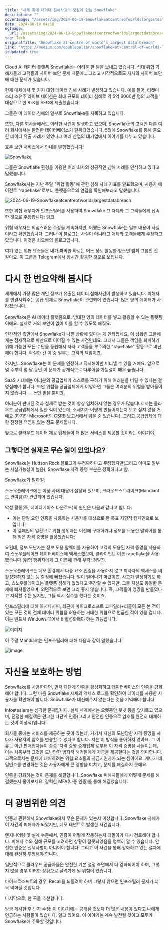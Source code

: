 ```yaml
---
title: "세계 최대 데이터 침해사고의 중심에 있는 Snowflake"
description: ""
coverImage: "/assets/img/2024-06-19-Snowflakeatcentreofworldslargestdatabreach_0.png"
date: 2024-06-19 04:18
ogImage:
  url: /assets/img/2024-06-19-Snowflakeatcentreofworldslargestdatabreach_0.png
tag: Tech
originalTitle: "Snowflake at centre of world’s largest data breach"
link: "https://medium.com/doublepulsar/snowflake-at-central-of-worlds-largest-data-breach-939fc400912e"
isUpdated: true
---
```


Cloud AI 데이터 플랫폼 Snowflake는 어려운 한 달을 보내고 있습니다. 십대 위협 가해자들과 고객들의 사이버 보안 문제 때문에... 그리고 시각적으로도 자사의 사이버 보안에 대한 문제가 있습니다.

현재 매체에서 몇 가지 대형 데이터 침해 사례가 발생하고 있습니다. 예를 들어, 티켓마스터 소유주 라이브 네이션은 최대 규모의 데이터 침해로 약 5억 6000만 명의 고객을 대상으로 한 8-K를 SEC에 제출했습니다.

그들은 이 데이터 침해의 일부로 Snowflake를 지목하고 있습니다.

또한, 다른 회사들에서도 이러한 사건이 발생하고 있으며, Snowflake의 고객인 다른 여러 회사에서는 완전한 데이터베이스가 탈취되었습니다. 5월에 Snowflake를 통해 중요한 데이터 유출 사례가 있었다고 여러 산업의 대기업에서 이야기를 나누고 있습니다.

<div class="content-ad"></div>

호주 보안 서비스에서 안내를 발행했습니다:

![Snowflake](/assets/img/2024-06-19-Snowflakeatcentreofworldslargestdatabreach_0.png)

그들은 Snowflake 환경을 이용한 여러 회사의 성공적인 침해 사례를 인식하고 있다고 말했습니다.

Snowflake사는 지난 주말 "위협 활동"에 관한 침해 사례 지표를 발표했으며, 사용자 에이전트 "rapeflake"로부터 플랫폼으로의 연결을 확인해보라고 말했습니다.

<div class="content-ad"></div>

![2024-06-19-Snowflakeatcentreofworldslargestdatabreach](/assets/img/2024-06-19-Snowflakeatcentreofworldslargestdatabreach_1.png)

또한 위협 배우자가 인포스틸러를 사용하여 Snowflake 그 자체와 그 고객들에게 접속한 것으로 주장합니다: [링크](https://web.archive.org/web/20240531140540/https://hudsonrock.com/blog/snowflake-massive-breach-access-through-infostealer-infection)

위협 배우자는 의심스러운 주장을 계속하지만, 어쨌든 Snowflake는 일부 내용이 사실이라고 확인했습니다. 그러나 이 블로그는 사실이 아니라고 매체와 고객들에게 주장하고 있습니다. 이것은 쇠오빠의 블로그입니다.

<div class="content-ad"></div>

여기 있는 위협 요소들은 내가 파악한 바로는 어느 정도 활동한 청소년 범죄 그룹인 것 같아요. 이 그룹은 Telegram에서 장시간 활동한 것으로 보입니다.

# 다시 한 번요약해 봅시다

세계에서 가장 많은 개인 정보가 유출된 데이터 침해사건이 발생하고 있습니다. 피해자를 연결시켜주는 공급 업체로 Snowflake이 관련되어 있습니다. 많은 양의 데이터가 사라졌습니다.

Snowflake은 AI 데이터 플랫폼으로, 방대한 양의 데이터를 넣고 활용할 수 있는 플랫폼이에요. 실제로 거의 보안이 없이 이를 할 수 있도록 해줘요.

<div class="content-ad"></div>

인간적인 측면에서 Snowflake가 나쁜 상황에 있다는 게 안타깝네요. 이 상황은 그들에게는 잠재적으로 파산으로 이어질 수 있는 사건인데요. 그래서 그들은 책임을 회피하기 위해 가능한 모든 수단을 동원해서 자사 고객들을 부주의한 "rapeflake" 활동으로 비난해야 합니다. 확실한 건 이 중 일부는 고객의 책임이죠.

하지만.. Snowflake는 이 문제를 인정하고 직시해야만 버티낼 수 있을 거예요. 앞으로 몇 주부터 몇 달 동안 이 문제가 공개적으로 다루어질 가능성이 매우 높습니다.

SaaS 시대에는 여러분의 공급업체가 스스로를 구하기 위해 여러분을 버릴 수 있다는 걸 명심해야 합니다. 보안 위험을 공급업체에게 이양하면 그들은 여러분의 위험을 받아들이지 않습니다 — 돈만 받을 뿐이죠.

여러분이 판매된 것과 실제로 받는 것이 항상 일치하지 않는 경우가 많습니다. 저는 클라우드 공급업체에서 일한 적이 있는데, 소세지가 어떻게 만들어지는지 보고 싶지 않을 거예요 (하지만 Microsoft의 CSRB 보고서에서 읽을 순 있습니다). 그리고 공급업체에 대한 진정한 책임이 없는 점도 문제입니다.

<div class="content-ad"></div>

앞으로 클라우드 데이터 제공 업체들이 더 많은 서비스를 제공할 것이라는 이야기야.

## 그렇다면 실제로 무슨 일이 있었나요?

Snowflake는 Hudson Rock 블로그가 부정확하다고 주장했지만(그리고 아마도 일부는 사실가능성이 높음), Snowflake 자격 증명 부분은 정확하다고 함.

Snowflake가 말하길:

<div class="content-ad"></div>

스노우플레이크에는 이상 사태 대응이 설정돼 있으며, 크라우드스트라이크(Mandiant도 관여됨)가 관련되어 있습니다.

악성 활동(즉, 데이터베이스 다운로드)의 원인은 다음과 같다고 합니다:

- 이는 단일 요인 인증을 사용하는 사용자를 대상으로 한 목표 지향적 캠페인으로 보입니다;
- 이 캠페인의 일환으로 위협 행위자는 이전에 구매하거나 정보를 도용한 말웨어를 통해 얻은 자격 증명을 활용했습니다;

요컨대, 정보 도난자는 정보 도용 말웨어를 사용하여 고객의 도용된 자격 증명을 사용하여 스노우플레이크 데이터베이스에 액세스했으며, 클라이언트 이름 rapeflake을 사용했습니다 (위협 행위자에게 그 이름에 관해 부각: 정말?).

<div class="content-ad"></div>

스노우플레이크는 데모 환경에서 다중 요소 인증을 사용하지 않고 퇴사자의 액세스를 비활성화하지 않는 등 함정에 빠졌습니다. 일이 일어나기 마련이죠. 사고가 발생하기도 하고, 스노우플레이크는 플랫폼 침해가 없었다고 주장할 수 있지만, 그들 자신도 동일한 문제에 빠져들었으며, 외면적으로 보면 그리 좋지 않습니다. 즉, 고객들이 엉망을 만들었다고 지적할 수는 있지만, 그들 역시 실수를 했다는 것이죠.

인포스틸러에 대해 아시다시피, 최근에 마이크로소프트 코파일러+리콜이 모든 본 적이 있는 모든 것의 전체 데이터 위협을 허용하는 거대한 위협으로 언급한 적이 있을 겁니다. 이는 반드시 Windows 11에서 비활성화해야 하는 기능입니다.

![이미지](/assets/img/2024-06-19-Snowflakeatcentreofworldslargestdatabreach_2.png)

이 주말 Mandiant는 인포스틸러에 대해 다음과 같이 말했습니다:

<div class="content-ad"></div>

![image](/assets/img/2024-06-19-Snowflakeatcentreofworldslargestdatabreach_3.png)

# 자신을 보호하는 방법

Snowflake를 사용한다면, 먼저 다단계 인증을 활성화하고 데이터베이스의 인증을 강화해야 합니다. 그런 다음 Snowflake 자체의 액세스 로그를 확인하여 데이터를 사용한 사용자를 확인해야 합니다. Snowflake가 대신해주지 않는다는 것을 기억해야 합니다.

Infostealers는 심각한 문제입니다. 실제 세계에서는 오랫동안 봇넷 등을 앞지르고 있으며, 진정한 해결책은 견고한 다단계 인증(그리고 안전한 인증으로 암호를 완전히 대체하는 것이 이상적)입니다.

<div class="content-ad"></div>

회사들 중에는 서비스를 제공하는 곳이 있는데, 거기서 자신의 도난당한 자격 증명을 사다가 사용자의 암호를 변경할 수 있다고 합니다. 저는 이 방식을 좋아하지 않아요. 그 이유는 이런 판매업자들이 종종 '자격 증명 중개업체'로부터 이 자격 증명을 사들이는데, 이는 처음부터 그것을 도난당한 범죄적 해커들에게 자금을 제공한다는 것을 의미합니다. 고객으로서는 문제에 대처하려는 위협 요소들의 자금지원자가 되는 셈이에요. 게다가 비밀번호를 변경하는 것은 사용자에게 큰 영향을 미치고, 문제를 해결하지 못해요.

인증을 강화하는 것이 문제를 해결합니다. Snowflake 피해자들에게 어떻게 문제를 해결했는지 물어보세요. 강력한 MFA(다중 인증)를 통해 해결했습니다.

# 더 광범위한 의견

인증과 관련해서 Snowflake에서 무슨 문제가 있는지 이상합니다. Snowflake 자체가 이 사건의 피해자가 되었지만, 데모 테넌트로 발생한 사건입니다.

<div class="content-ad"></div>

엔지니어링 및 설계 수준에서, 인증이 어떻게 작동하는지 되돌아가 다시 검토해야 합니다. 피해자 수와 침해 규모를 고려하면 상황이 잘못되었음을 명백히 알 수 있습니다. 안전한 인증은 선택사항이 아니어야 합니다. 그리고 이 사건을 통해 강화하고 있는 절차에 대해 완전히 투명해야 합니다.

일반적으로 클라우드 공급자들은 안전한 기본 설정 측면에서 더 강화되어야 하며, 그렇지 않을 경우 이러한 상황으로 끌려가게 될 위험이 있습니다.

마이크로소프트의 경우, Recall을 되돌려야 하며 그렇지 않으면 인포스틸러 문제가 더욱 악화될 것입니다.

마지막으로, 한 곡을 추천합니다:

<div class="content-ad"></div>

방금 게시한 후 닌자 수정: 이 이야기에는 공개된 것보다 더 많은 내용이 있다고 나에게 언급하는 사람들이 있습니다. 알고 있어요. 이 이야기는 계속 발전될 것이고 모두가 Snowflake에 주목할 것입니다.
